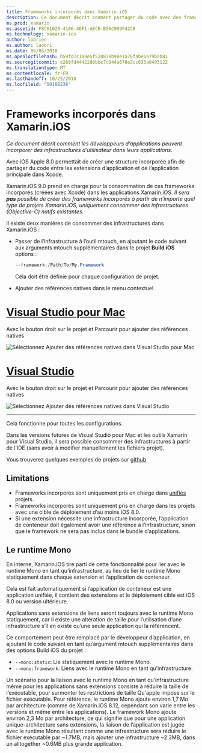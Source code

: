 ```yaml
---
title: Frameworks incorporés dans Xamarin.iOS
description: Ce document décrit comment partager du code avec des frameworks incorporés dans une application Xamarin.iOS. Cela est possible avec l’outil mtouch ou des références natives.
ms.prod: xamarin
ms.assetid: F8C61020-4106-46F1-AECB-B56C909F42CB
ms.technology: xamarin-ios
author: lobrien
ms.author: laobri
ms.date: 06/05/2018
ms.openlocfilehash: b59fd7c1a9e5f528878b90e1a76fabe5a79bab81
ms.sourcegitcommit: e268fd44422d0bbc7c944a678e2cc633a0493122
ms.translationtype: MT
ms.contentlocale: fr-FR
ms.lasthandoff: 10/25/2018
ms.locfileid: "50108236"
---
```

# <a name="embedded-frameworks-in-xamarinios"></a>Frameworks incorporés dans Xamarin.iOS

_Ce document décrit comment les développeurs d’applications peuvent incorporer des infrastructures d’utilisateur dans leurs applications._

Avec iOS Apple 8.0 permettait de créer une structure incorporée afin de partager du code entre les extensions d’application et de l’application principale dans Xcode.

Xamarin.iOS 9.0 prend en charge pour la consommation de ces frameworks incorporés (créées avec Xcode) dans les applications Xamarin.iOS. *Il sera **pas** possible de créer des frameworks incorporés à partir de n’importe quel type de projets Xamarin.iOS, uniquement consommer des infrastructures (Objective-C) natifs existantes.*

Il existe deux manières de consommer des infrastructures dans Xamarin.iOS :

- Passer de l’infrastructure à l’outil mtouch, en ajoutant le code suivant aux arguments mtouch supplémentaires dans le projet **Build iOS** options :

  ```csharp
  --framework:/Path/To/My.Framework
  ```

  Cela doit être définie pour chaque configuration de projet.

- Ajouter des références natives dans le menu contextuel

# <a name="visual-studio-for-mactabmacos"></a>[Visual Studio pour Mac](#tab/macos)

Avec le bouton droit sur le projet et Parcourir pour ajouter des références natives

![](embedded-frameworks-images/xam-native-refs.png "Sélectionnez Ajouter des références natives dans Visual Studio pour Mac")

# <a name="visual-studiotabwindows"></a>[Visual Studio](#tab/windows)

Avec le bouton droit sur le projet et Parcourir pour ajouter des références natives

![](embedded-frameworks-images/vs-native-refs.png "Sélectionnez Ajouter des références natives dans Visual Studio")

-----

  Cela fonctionne pour toutes les configurations.

Dans les versions futures de Visual Studio pour Mac et les outils Xamarin pour Visual Studio, il sera possible consommer des infrastructures à partir de l’IDE (sans avoir à modifier manuellement les fichiers projet).

Vous trouverez quelques exemples de projets sur [github](https://github.com/rolfbjarne/embedded-frameworks)

## <a name="limitations"></a>Limitations

- Frameworks incorporés sont uniquement pris en charge dans [unifiés](~/cross-platform/macios/unified/index.md) projets.
- Frameworks incorporés sont uniquement pris en charge dans les projets avec une cible de déploiement d’au moins iOS 8.0.
- Si une extension nécessite une infrastructure incorporée, l’application de conteneur doit également avoir une référence à l’infrastructure, sinon que le framework ne sera pas inclus dans le bundle d’applications.

## <a name="the-mono-runtime"></a>Le runtime Mono

En interne, Xamarin.iOS tire parti de cette fonctionnalité pour lier avec le runtime Mono en tant qu’infrastructure, au lieu de lier le runtime Mono statiquement dans chaque extension et l’application de conteneur.

Cela est fait automatiquement si l’application de conteneur est une application unifiée, il contient des extensions et le déploiement cible est iOS 8.0 ou version ultérieure.

Applications sans extensions de liens seront toujours avec le runtime Mono statiquement, car il existe une altération de taille pour l’utilisation d’une infrastructure s’il en existe qu’une seule application qui la référencent.

Ce comportement peut être remplacé par le développeur d’application, en ajoutant le code suivant en tant qu’argument mtouch supplémentaires dans des options Build iOS du projet :

- `--mono:static`: Lie statiquement avec le runtime Mono.
- `--mono:framework`: Liens avec le runtime Mono en tant qu’infrastructure.

Un scénario pour la liaison avec le runtime Mono en tant qu’infrastructure même pour les applications sans extensions consiste à réduire la taille de l’exécutable, pour surmonter les restrictions de taille Qu'apple impose sur le fichier exécutable. Pour référence, le runtime Mono ajoute environ 1,7 Mo par architecture (comme de Xamarin.iOS 8.12, cependant son varie entre les versions et même entre les applications). Le framework Mono ajoute environ 2,3 Mo par architecture, ce qui signifie que pour une application unique-architecture sans extensions, la liaison de l’application est jugée avec le runtime Mono résultant comme une infrastructure sera réduire le fichier exécutable par ~1.7MB, mais ajouter une infrastructure ~2.3MB, dans un alltogether ~0.6MB plus grande application.


